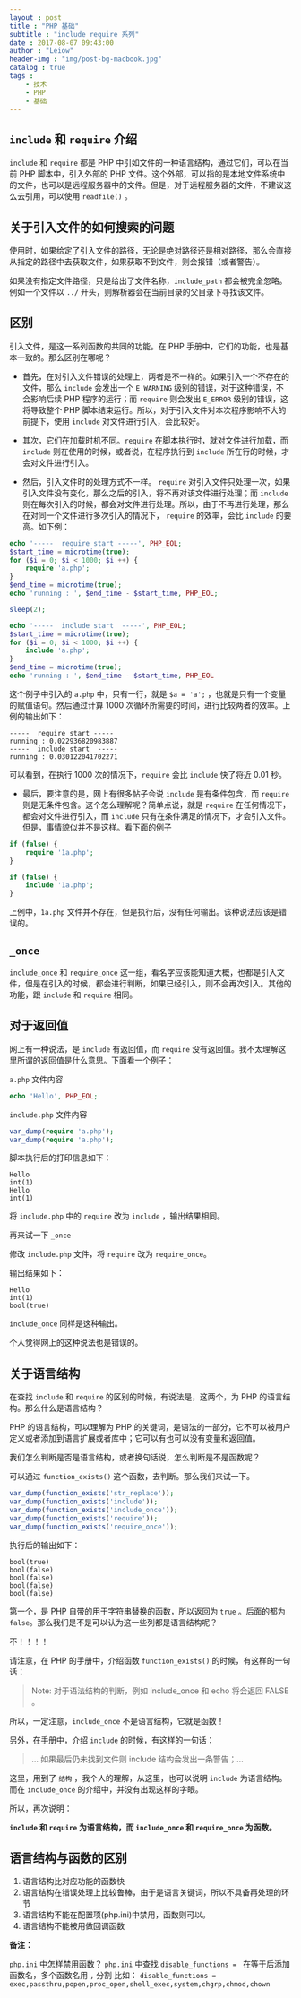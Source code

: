 ```yaml
---
layout : post
title : "PHP 基础"
subtitle : "include require 系列"
date : 2017-08-07 09:43:00
author : "Leiow"
header-img : "img/post-bg-macbook.jpg"
catalog : true
tags : 
    - 技术
    - PHP
    - 基础
---
```


## `include` 和 `require` 介绍

`include` 和 `require` 都是 PHP 中引如文件的一种语言结构，通过它们，可以在当前 PHP 脚本中，引入外部的 PHP 文件。这个外部，可以指的是本地文件系统中的文件，也可以是远程服务器中的文件。但是，对于远程服务器的文件，不建议这么去引用，可以使用 `readfile()` 。

## 关于引入文件的如何搜索的问题

使用时，如果给定了引入文件的路径，无论是绝对路径还是相对路径，那么会直接从指定的路径中去获取文件，如果获取不到文件，则会报错（或者警告）。

如果没有指定文件路径，只是给出了文件名称，`include_path` 都会被完全忽略。例如一个文件以 `../` 开头，则解析器会在当前目录的父目录下寻找该文件。

## 区别

引入文件，是这一系列函数的共同的功能。在 PHP 手册中，它们的功能，也是基本一致的。那么区别在哪呢？

- 首先，在对引入文件错误的处理上，两者是不一样的。如果引入一个不存在的文件，那么 `include` 会发出一个 `E_WARNING` 级别的错误，对于这种错误，不会影响后续 PHP 程序的运行；而 `require` 则会发出 `E_ERROR` 级别的错误，这将导致整个 PHP 脚本结束运行。所以，对于引入文件对本次程序影响不大的前提下，使用 `include` 对文件进行引入，会比较好。

- 其次，它们在加载时机不同。`require` 在脚本执行时，就对文件进行加载，而 `include` 则在使用的时候，或者说，在程序执行到 `include` 所在行的时候，才会对文件进行引入。

- 然后，引入文件时的处理方式不一样。 `require` 对引入文件只处理一次，如果引入文件没有变化，那么之后的引入，将不再对该文件进行处理；而 `include` 则在每次引入的时候，都会对文件进行处理。所以，由于不再进行处理，那么在对同一个文件进行多次引入的情况下， `require` 的效率，会比 `include` 的要高。如下例：

```php
echo '-----  require start -----', PHP_EOL;
$start_time = microtime(true);
for ($i = 0; $i < 1000; $i ++) {
    require 'a.php';
}
$end_time = microtime(true);
echo 'running : ', $end_time - $start_time, PHP_EOL;

sleep(2);

echo '-----  include start  -----', PHP_EOL;
$start_time = microtime(true);
for ($i = 0; $i < 1000; $i ++) {
    include 'a.php';
}
$end_time = microtime(true);
echo 'running : ', $end_time - $start_time, PHP_EOL
```

这个例子中引入的 `a.php` 中，只有一行，就是 `$a = 'a';` ，也就是只有一个变量的赋值语句。然后通过计算 1000 次循环所需要的时间，进行比较两者的效率。上例的输出如下：

```
-----  require start -----
running : 0.022936820983887
-----  include start  -----
running : 0.030122041702271
```

可以看到，在执行 1000 次的情况下，`require` 会比 `include` 快了将近 0.01 秒。

- 最后，要注意的是，网上有很多帖子会说 `include` 是有条件包含，而 `require` 则是无条件包含。这个怎么理解呢？简单点说，就是 `require` 在任何情况下，都会对文件进行引入，而 `include` 只有在条件满足的情况下，才会引入文件。但是，事情貌似并不是这样。看下面的例子

```php
if (false) {
    require '1a.php';
}

if (false) {
    include '1a.php';
}
```

上例中，`1a.php` 文件并不存在，但是执行后，没有任何输出。该种说法应该是错误的。

## `_once` 

`include_once` 和 `require_once` 这一组，看名字应该能知道大概，也都是引入文件，但是在引入的时候，都会进行判断，如果已经引入，则不会再次引入。其他的功能，跟 `include` 和 `require` 相同。

## 对于返回值

网上有一种说法，是 `include` 有返回值，而 `require` 没有返回值。我不太理解这里所谓的返回值是什么意思。下面看一个例子：

`a.php` 文件内容

```php
echo 'Hello', PHP_EOL;
```

`include.php` 文件内容

```php
var_dump(require 'a.php');
var_dump(require 'a.php');
```

脚本执行后的打印信息如下：

```
Hello
int(1)
Hello
int(1)
```

将 `include.php` 中的 `require` 改为 `include` ，输出结果相同。

再来试一下 `_once`

修改 `include.php` 文件，将 `require` 改为 `require_once`。

输出结果如下：

```
Hello
int(1)
bool(true)
```

`include_once` 同样是这种输出。

个人觉得网上的这种说法也是错误的。

## 关于语言结构

在查找 `include` 和 `require` 的区别的时候，有说法是，这两个，为 PHP 的语言结构。那么什么是语言结构？

PHP 的语言结构，可以理解为 PHP 的关键词，是语法的一部分，它不可以被用户定义或者添加到语言扩展或者库中；它可以有也可以没有变量和返回值。 

我们怎么判断是否是语言结构，或者换句话说，怎么判断是不是函数呢？

可以通过 `function_exists()` 这个函数，去判断。那么我们来试一下。

```php
var_dump(function_exists('str_replace'));
var_dump(function_exists('include'));
var_dump(function_exists('include_once'));
var_dump(function_exists('require'));
var_dump(function_exists('require_once'));
```

执行后的输出如下：

```
bool(true)
bool(false)
bool(false)
bool(false)
bool(false)
```

第一个，是 PHP 自带的用于字符串替换的函数，所以返回为 `true` 。后面的都为 `false`。那么我们是不是可以认为这一些列都是语言结构呢？

不！！！！

请注意，在 PHP 的手册中，介绍函数 `function_exists()` 的时候，有这样的一句话：

>Note:
对于语法结构的判断，例如 include_once 和 echo 将会返回 FALSE 。

所以，一定注意，`include_once` 不是语言结构，它就是函数！

另外，在手册中，介绍 `include` 的时候，有这样的一句话：

> ... 如果最后仍未找到文件则 include 结构会发出一条警告；...

这里，用到了 `结构` ，我个人的理解，从这里，也可以说明 `include` 为语言结构。而在 `include_once` 的介绍中，并没有出现这样的字眼。

所以，再次说明：

**`include` 和 `require` 为语言结构，而 `include_once` 和 `require_once` 为函数。**

## 语言结构与函数的区别

1. 语言结构比对应功能的函数快 
2. 语言结构在错误处理上比较鲁棒，由于是语言关键词，所以不具备再处理的环节 
3. 语言结构不能在配置项(php.ini)中禁用，函数则可以。 
4. 语言结构不能被用做回调函数

**备注：**

`php.ini` 中怎样禁用函数？ 
`php.ini` 中查找 `disable_functions = `
在等于后添加函数名，多个函数名用 `,` 分割 
比如：
`disable_functions = 
exec,passthru,popen,proc_open,shell_exec,system,chgrp,chmod,chown`

